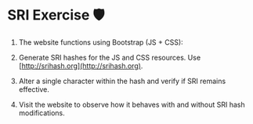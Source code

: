 
# SRI Exercise  🛡️

1. The website functions using Bootstrap (JS + CSS): 

2. Generate SRI hashes for the JS and CSS resources. Use [http://srihash.org](http://srihash.org).

3. Alter a single character within the hash and verify if SRI remains effective.

4. Visit the website to observe how it behaves with and without SRI hash modifications.

